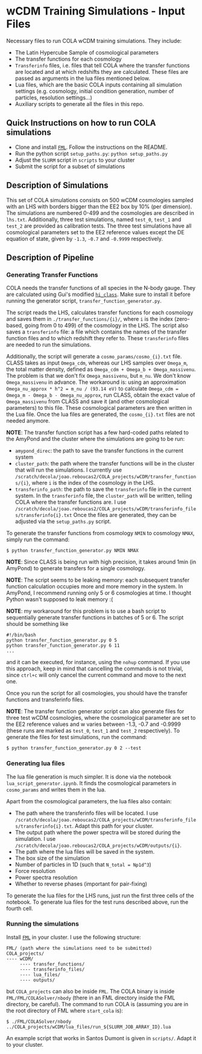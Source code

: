 # wCDM Training Simulations - Input Files
Necessary files to run COLA wCDM training simulations. They include:
- The Latin Hypercube Sample of cosmological parameters
- The transfer functions for each cosmology
- `Transferinfo` files, i.e. files that tell COLA where the transfer functions are located and at which redshifts they are calculated. These files are passed as arguments in the lua files mentioned below.
- Lua files, which are the basic COLA inputs containing all simulation settings (e.g. cosmology, initial condition generation, number of particles, resolution settings...)
- Auxiliary scripts to generate all the files in this repo.

## Quick Instructions on how to run COLA simulations
- Clone and install [`FML`](https://github.com/SBU-Jonathan/FML_AUGUST_2020). Follow the instructions on the README.
- Run the python script `setup_paths.py`: `python setup_paths.py`
- Adjust the `SLURM` script in `scripts` to your cluster
- Submit the script for a subset of simulations


## Description of Simulations
This set of COLA simulations consists on 500 wCDM cosmologies sampled with an LHS with borders bigger than the EE2 box by 10% (per dimension). The simulations are numbered 0-499 and the cosmologies are described in `lhs.txt`. Additionally, three test simulations, named `test_0`, `test_1` and `test_2` are provided as calibration tests. The three test simulations have all cosmological parameters set to the EE2 reference values except the DE equation of state, given by `-1.3`, `-0.7` and `-0.9999` respectively.

## Description of Pipeline
### Generating Transfer Functions
COLA needs the transfer functions of all species in the N-body gauge. They are calculated using Gui's modified [`hi_class`](https://github.com/SBU-Jonathan/hi_class_Nbody). Make 
sure to install it before running the generator script, `transfer_function_generator.py`.

The script reads the LHS, calculates transfer functions for each cosmology and saves them in `./transfer_functions/{i}/`, where `i` is the index (zero-based, going from 0 to 499) 
of the cosmology in the LHS. The script also saves a `transferinfo` file: a file which contains the names of the transfer function files and to which redshift they refer to. These 
`transferinfo` files are needed to run the simulations.

Additionally, the script will generate a `cosmo_params/cosmo_{i}.txt` file. CLASS takes as input `Omega_cdm`, whereas our LHS samples over `Omega_m`, the total matter density, 
defined as `Omega_cdm + Omega_b + Omega_massivenu`. The problem is that we don't fix `Omega_massivenu`, but `m_nu`. We don't know `Omega_massivenu` in advance. The workaround is: 
using an approximation `Omega_nu_approx * h^2 = m_nu / (93.14 eV)` to calculate `Omega_cdm = Omega_m - Omega_b - Omega_nu_approx`, run CLASS, obtain the exact value of 
`Omega_massivenu` from CLASS and save it (and other cosmological parameters) to this file. These cosmological parameters are then written in the Lua file. Once the lua files are generated, the `cosmo_{i}.txt` files are not needed anymore.

**NOTE**: The transfer function script has a few hard-coded paths related to the AmyPond and the cluster where the simulations are going to be run:
- `amypond_direc`: the path to save the transfer functions in the current system
- `cluster_path`: the path where the transfer functions will be in the cluster that will run the simulations. I currently use `/scratch/decola/joao.reboucas2/COLA_projects/wCDM/transfer_functions/{i}`, where `i` is the index of the cosmology in the LHS.
- `transferinfo_path`: the path to save the `transferinfo` file in the current system. In the `transferinfo` file, the `cluster_path` will be written, telling COLA where the transfer functions are. I use `/scratch/decola/joao.reboucas2/COLA_projects/wCDM/transferinfo_files/transferinfo{i}.txt`
Once the files are generated, they can be adjusted via the `setup_paths.py` script.

To generate the transfer functions from cosmology `NMIN` to cosmology `NMAX`, simply 
run the command:

```
$ python transfer_function_generator.py NMIN NMAX
```

**NOTE**: Since CLASS is being run with high precision, it takes around 1min (in AmyPond) to generate transfers for a single cosmology.

**NOTE**: The script seems to be leaking memory: each subsequent transfer function calculation occupies more and more memory in the system. In AmyPond, I recommend running only 5 
or 6 cosmologies at time. I thought Python wasn't supposed to leak memory :(

**NOTE**: my workaround for this problem is to use a bash script to sequentially generate transfer functions in batches of 5 or 6. The script should be something like
```
#!/bin/bash
python transfer_function_generator.py 0 5
python transfer_function_generator.py 6 11
...
```
and it can be executed, for instance, using the `nohup` command. If you use this approach, keep in mind that cancelling the commands is not trivial, since `ctrl+c` will only cancel the current command 
and move to the next one.

Once you run the script for all cosmologies, you should have the transfer functions and transferinfo files.

**NOTE**: The transfer function generator script can also generate files for three test wCDM cosmologies, where the cosmological parameter are set to the EE2 reference values and w varies between -1.3, 
-0.7 and -0.9999 (these runs are marked as `test_0`, `test_1` and `test_2` respectively). To generate the files for test simulations, run the command:
```
$ python transfer_function_generator.py 0 2 --test
```

### Generating lua files
The lua file generation is much simpler. It is done via the notebook `lua_script_generator.ipynb`. It finds the cosmological parameters in `cosmo_params` and writes them in the lua.

Apart from the cosmological parameters, the lua files also contain:
- The path where the transferinfo files will be located. I use `/scratch/decola/joao.reboucas2/COLA_projects/wCDM/transferinfo_files/transferinfo{i}.txt`. Adapt this path for your cluster.
- The output path where the power spectra will be stored during the simulation. I use `/scratch/decola/joao.reboucas2/COLA_projects/wCDM/outputs/{i}`.
- The path where the lua files will be saved in the system.
- The box size of the simulation
- Number of particles in 1D (such that `N_total = Np1d^3`)
- Force resolution
- Power spectra resolution
- Whether to reverse phases (important for pair-fixing)

To generate the lua files for the LHS runs, just run the first three cells of the notebook. To generate lua files for the test runs described above, run the fourth cell.

### Running the simulations
Install [`FML`](https://github.com/SBU-Jonathan/FML_AUGUST_2020) in your cluster. I use the following structure:
```
FML/ (path where the simulations need to be submitted)
COLA_projects/
---- wCDM/
     ---- transfer_functions/
     ---- transferinfo_files/
     ---- lua_files/
     ---- outputs/
```
but `COLA_projects` can also be inside `FML`. The COLA binary is inside `FML/FML/COLASolver/nbody` (there in an FML directory inside the FML directory, be careful). The command to run COLA is (assuming you are in the root directory of FML where `start_cola` is):
```
$ ./FML/COLASolver/nbody ../COLA_projects/wCDM/lua_files/run_${SLURM_JOB_ARRAY_ID}.lua
```

An example script that works in Santos Dumont is given in `scripts/`. Adapt it to your cluster.
